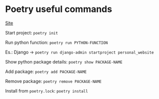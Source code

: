 # Poetry useful commands
[Site](https://python-poetry.org/docs/basic-usage/)

Start project: `poetry init`

Run python function: `poetry run PYTHON-FUNCTION`

Es.: Django -> `poetry run django-admin startproject personal_website`

Show python package details: `poetry show PACKAGE-NAME`

Add package: `poetry add PACKAGE-NAME`

Remove package: `poetry remove PACKAGE-NAME`

Install from `poetry.lock`: `poetry install`